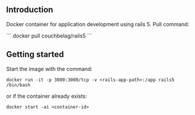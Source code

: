 ## Introduction

Docker container for application development using rails 5.
Pull command:

´´´
docker pull couchbelag/rails5
´´´


## Getting started

Start the image with the command:

```
docker run -it -p 3000:3000/tcp -v <rails-app-path>:/app rails5 /bin/bash
```

or if the container already exists:

```
docker start -ai <container-id>
```

